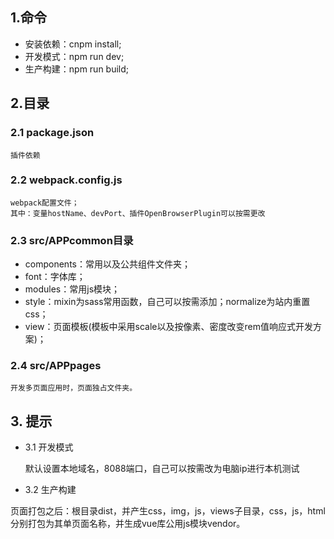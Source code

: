 ## 1.命令 ##
- 安装依赖：cnpm install;
- 开发模式：npm run dev;
- 生产构建：npm run build;
## 2.目录 ##
### 2.1 package.json ###
    插件依赖
### 2.2 webpack.config.js ###
    webpack配置文件；
    其中：变量hostName、devPort、插件OpenBrowserPlugin可以按需更改
### 2.3 src/APPcommon目录 ###
- components：常用以及公共组件文件夹；
- font：字体库；
- modules：常用js模块；
- style：mixin为sass常用函数，自己可以按需添加；normalize为站内重置css；
- view：页面模板(模板中采用scale以及按像素、密度改变rem值响应式开发方案)；
### 2.4 src/APPpages ###
    开发多页面应用时，页面独占文件夹。
## 3. 提示 ##
- 3.1 开发模式

  默认设置本地域名，8088端口，自己可以按需改为电脑ip进行本机测试
    
- 3.2 生产构建
  
页面打包之后：根目录dist，并产生css，img，js，views子目录，css，js，html分别打包为其单页面名称，并生成vue库公用js模块vendor。